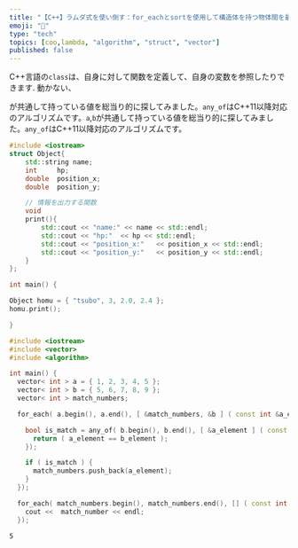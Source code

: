 ```yaml
---
title: "【C++】ラムダ式を使い倒す：for_eachとsortを使用して構造体を持つ物体間を最短距離で移動する"
emoji: "🌊"
type: "tech"
topics: [coo,lambda, "algorithm", "struct", "vector"]
published: false
---
```


C++言語の`class`は、自身に対して関数を定義して、自身の変数を参照したりできます.
動かない、

が共通して持っている値を総当り的に探してみました。`any_of`はC++11以降対応のアルゴリズムです。`a`,`b`が共通して持っている値を総当り的に探してみました。`any_of`はC++11以降対応のアルゴリズムです。


```cpp
#include <iostream>
struct Object{
    std::string name;
    int     hp;
    double  position_x;
    double  position_y;

    // 情報を出力する関数
    void
    print(){
        std::cout << "name:" << name << std::endl;
        std::cout << "hp:"  << hp << std::endl;
        std::cout << "position_x:"   << position_x << std::endl;
        std::cout << "position_y:"   << position_y << std::endl;
    }
};

int main() {

Object homu = { "tsubo", 3, 2.0, 2.4 };
homu.print();

}

#include <iostream>
#include <vector>
#include <algorithm>

int main() {
  vector< int > a = { 1, 2, 3, 4, 5 };
  vector< int > b = { 5, 6, 7, 8, 9 };
  vector< int > match_numbers;

  for_each( a.begin(), a.end(), [ &match_numbers, &b ] ( const int &a_element ){

    bool is_match = any_of( b.begin(), b.end(), [ &a_element ] ( const int &b_element ){
      return ( a_element == b_element );
    });

    if ( is_match ) {
      match_numbers.push_back(a_element);
    }
  });

  for_each( match_numbers.begin(), match_numbers.end(), [] ( const int &match_number ){  
    cout <<  match_number << endl;
  });

```

```cpp:実行結果
5
```